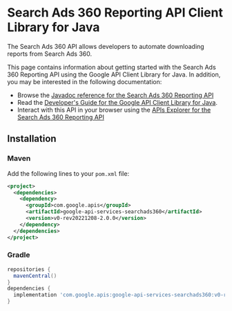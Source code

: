 # Search Ads 360 Reporting API Client Library for Java

The Search Ads 360 API allows developers to automate downloading reports from Search Ads 360.

This page contains information about getting started with the Search Ads 360 Reporting API
using the Google API Client Library for Java. In addition, you may be interested
in the following documentation:

* Browse the [Javadoc reference for the Search Ads 360 Reporting API][javadoc]
* Read the [Developer's Guide for the Google API Client Library for Java][google-api-client].
* Interact with this API in your browser using the [APIs Explorer for the Search Ads 360 Reporting API][api-explorer]

## Installation

### Maven

Add the following lines to your `pom.xml` file:

```xml
<project>
  <dependencies>
    <dependency>
      <groupId>com.google.apis</groupId>
      <artifactId>google-api-services-searchads360</artifactId>
      <version>v0-rev20221208-2.0.0</version>
    </dependency>
  </dependencies>
</project>
```

### Gradle

```gradle
repositories {
  mavenCentral()
}
dependencies {
  implementation 'com.google.apis:google-api-services-searchads360:v0-rev20221208-2.0.0'
}
```

[javadoc]: https://googleapis.dev/java/google-api-services-searchads360/latest/index.html
[google-api-client]: https://github.com/googleapis/google-api-java-client/
[api-explorer]: https://developers.google.com/apis-explorer/#p/searchads360/v1/
